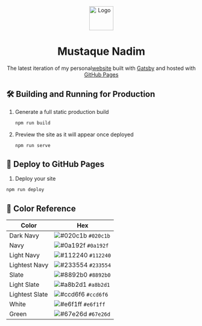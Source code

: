<div align="center">
  <img alt="Logo" src="https://raw.githubusercontent.com/mustaquenadim/me/master/src/images/mn-logo.png" width="64" />
</div>
<h1 align="center">
  Mustaque Nadim
</h1>

<p align="center">
  The latest iteration of my personal<a href="https://mustaquenadim.com" target="_blank">website</a> built with <a href="https://www.gatsbyjs.org/" target="_blank">Gatsby</a> and hosted with <a href="https://pages.github.com/" target="_blank">GitHub Pages</a>
</p>

## 🛠️ Building and Running for Production

1. Generate a full static production build

   ```sh
   npm run build
   ```

2. Preview the site as it will appear once deployed

   ```sh
   npm run serve
   ```

## 🚀 Deploy to GitHub Pages

<!-- 1. Rename your GitHub repository \<your username\>.github.io

2. https://github.com/ `<username>` / `<repository name>` /settings/pages

or,

  i. Go to your repository settings
  ii. Go to Pages from Code and automation

3. Under Build and Deployment select `Deploy from a branch`.

4. Under Branch select `gh-pages`.

5. Click save.

6. Your site is live now 😍   -->

1. Deploy your site

```sh
npm run deploy
```

## 🎨 Color Reference

| Color          | Hex                                                                |
| -------------- | ------------------------------------------------------------------ |
| Dark Navy      | ![#020c1b](https://via.placeholder.com/10/020c1b?text=+) `#020c1b` |
| Navy           | ![#0a192f](https://via.placeholder.com/10/0a192f?text=+) `#0a192f` |
| Light Navy     | ![#112240](https://via.placeholder.com/10/0a192f?text=+) `#112240` |
| Lightest Navy  | ![#233554](https://via.placeholder.com/10/303C55?text=+) `#233554` |
| Slate          | ![#8892b0](https://via.placeholder.com/10/8892b0?text=+) `#8892b0` |
| Light Slate    | ![#a8b2d1](https://via.placeholder.com/10/a8b2d1?text=+) `#a8b2d1` |
| Lightest Slate | ![#ccd6f6](https://via.placeholder.com/10/ccd6f6?text=+) `#ccd6f6` |
| White          | ![#e6f1ff](https://via.placeholder.com/10/e6f1ff?text=+) `#e6f1ff` |
| Green          | ![#67e26d](https://via.placeholder.com/10/67e26d?text=+) `#67e26d` |

